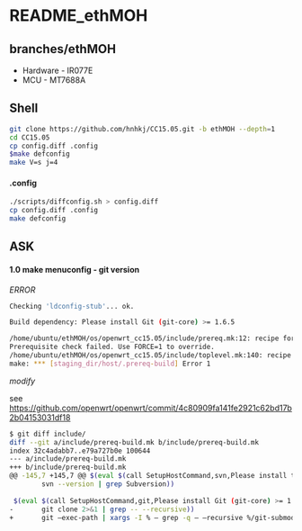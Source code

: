 # README_ethMOH

## branches/ethMOH

* Hardware - IR077E
* MCU - MT7688A

## Shell

```sh
git clone https://github.com/hnhkj/CC15.05.git -b ethMOH --depth=1
cd CC15.05
cp config.diff .config
$make defconfig
make V=s j=4
```

#### .config

```sh
./scripts/diffconfig.sh > config.diff
cp config.diff .config
make defconfig
```

## ASK

#### 1.0 make menuconfig - git version

*ERROR*

```sh
Checking 'ldconfig-stub'... ok.

Build dependency: Please install Git (git-core) >= 1.6.5

/home/ubuntu/ethMOH/os/openwrt_cc15.05/include/prereq.mk:12: recipe for target 'prereq' failed
Prerequisite check failed. Use FORCE=1 to override.
/home/ubuntu/ethMOH/os/openwrt_cc15.05/include/toplevel.mk:140: recipe for target 'staging_dir/host/.prereq-build' failed
make: *** [staging_dir/host/.prereq-build] Error 1

```

*modify*

see <https://github.com/openwrt/openwrt/commit/4c80909fa141fe2921c62bd17b2b04153031df18>

```sh
$ git diff include/
diff --git a/include/prereq-build.mk b/include/prereq-build.mk
index 32c4adabb7..e79a727b0e 100644
--- a/include/prereq-build.mk
+++ b/include/prereq-build.mk
@@ -145,7 +145,7 @@ $(eval $(call SetupHostCommand,svn,Please install the Subversion client, \
        svn --version | grep Subversion))
 
 $(eval $(call SetupHostCommand,git,Please install Git (git-core) >= 1.6.5, \
-       git clone 2>&1 | grep -- --recursive))
+       git –exec-path | xargs -I % – grep -q – –recursive %/git-submodule))
```